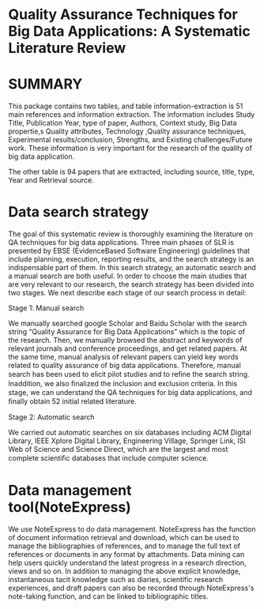 # Quality Assurance Techniques for Big Data Applications: A Systematic Literature Review

SUMMARY
================================================================================
This package contains two tables, and table information-extraction is 51 main references and information extraction. The information includes Study Title, Publication Year, type of paper,	Authors,	Context study,	Big Data propertie,s	Quality attributes, Technology	,Quality assurance techniques, Experimental results/conclusion,	Strengths,	and Existing challenges/Future work. These information is very important for the research of the quality of big data application. 

The other table is 94 papers that are extracted, including source, 	title,	type,	Year and Retrieval source.

Data search strategy 
================================================================================
The goal of this systematic review is thoroughly examining the literature on QA techniques for big data applications. Three main phases of SLR is presented by EBSE (EvidenceBased Software Engineering) guidelines that include planning, execution, reporting results, and the search strategy is an indispensable part of them. In this search strategy, an automatic search and a manual search are both useful. In order to choose the main studies that are very relevant to our research, the search strategy has been divided into two stages. We next describe each stage of our search process in detail: 

Stage 1: Manual search

We manually searched google Scholar and Baidu Scholar with the search string “Quality Assurance for Big Data Applications” which is the topic of the research. Then, we manually browsed the abstract and keywords of relevant journals and conference proceedings, and get related papers. At the same time, manual analysis of relevant papers can yield key words related to quality assurance of big data applications. Therefore, manual search has been used to elicit pilot studies and to reﬁne the search string. Inaddition, we also ﬁnalized the inclusion and exclusion criteria. In this stage, we can understand the QA techniques for big data applications, and ﬁnally obtain 52 initial related literature. 

Stage 2: Automatic search

We carried out automatic searches on six databases including ACM Digital Library, IEEE Xplore Digital Library, Engineering Village, Springer Link, ISI Web of Science and Science Direct, which are the largest and most complete scientiﬁc databases that include computer science.

Data management tool(NoteExpress)
================================================================================
We use NoteExpress to do data management. NoteExpress has the function of document information retrieval and download, which can be used to manage the bibliographies of references, and to manage the full text of references or documents in any format by attachments. Data mining can help users quickly understand the latest progress in a research direction, views and so on. In addition to managing the above explicit knowledge, instantaneous tacit knowledge such as diaries, scientific research experiences, and draft papers can also be recorded through NoteExpress's note-taking function, and can be linked to bibliographic titles. 
